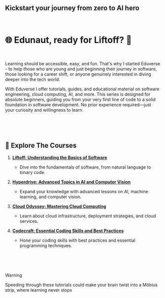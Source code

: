 ## Kickstart your journey from zero to  AI hero

<br>

# 🌐 Edunaut, ready for Liftoff? 🚀

<br>

Learning should be accessible, easy, and fun. That's why I started Eduverse - to help those who are young and just beginning their journey in software, those looking for a career shift, or anyone genuinely interested in diving deeper into the tech world.

With Eduverse I offer tutorials, guides, and educational material on software engineering, cloud computing, AI, and more. This series is designed for absolute beginners, guiding you from your very first line of code to a solid foundation in software development. No prior experience required—just your curiosity and willingness to learn.

<br><br><br>

## 🚀 Explore The Courses
1. **[Liftoff: Understanding the Basics of Software]()**
   - Dive into the fundamentals of software, from natural language to binary code.

2. **[Hyperdrive: Advanced Topics in AI and Computer Vision]()**
   - Expand your knowledge with advanced lessons on AI, machine learning, and computer vision.

3. **[Cloud Odyssey: Mastering Cloud Computing]()**
   - Learn about cloud infrastructure, deployment strategies, and cloud services.

4. **[Codecraft: Essential Coding Skills and Best Practices]()**
   - Hone your coding skills with best practices and essential programming techniques.

<br><br><br>

> [!WARNING]
> Speeding through these tutorials could make your brain twist into a Möbius strip, where learning never stops

<br>
